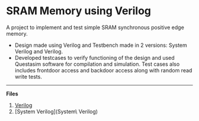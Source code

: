 # SRAM Memory using Verilog
A project to implement and test simple SRAM synchronous positive edge memory.
- Design made using Verilog and Testbench made in 2 versions: System Verilog and Verilog.
- Developed testcases to verify functioning of the design and used Questasim software for compilation and simulation. Test cases also includes frontdoor access and backdoor access along with random read write tests.

---
**Files**
1. [Verilog](Verilog)
2. [System Verilog](System\ Verilog)

